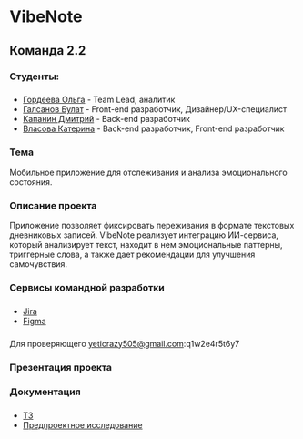 # VibeNote
## Команда 2.2
### Студенты:
### 
* [Гордеева Ольга](https://github.com/duffiwer/) - Team Lead, аналитик
* [Галсанов Булат](https://github.com/Readiee/) - Front-end разработчик, Дизайнер/UX-специалист
* [Капанин Дмитрий](https://github.com/ClwnYeti/) - Back-end разработчик
* [Власова Катерина](https://github.com/kate1234567/) - Back-end разработчик, Front-end разработчик
### Тема
Мобильное приложение для отслеживания и анализа эмоционального состояния.
### Описание проекта
Приложение позволяет фиксировать переживания в формате текстовых дневниковых записей. 
VibeNote реализует интеграцию ИИ-сервиса, который анализирует текст, находит в нем эмоциональные паттерны, триггерные слова, а также дает рекомендации для улучшения самочувствия.
### Сервисы командной разработки
###
* [Jira](https://vibenote.atlassian.net/jira/software/projects/VD/boards/2)
* [Figma]()
###
  Для проверяющего yeticrazy505@gmail.com:q1w2e4r5t6y7
### Презентация проекта
### Документация
###
* [ТЗ](https://drive.google.com/file/d/1SUhNhrmwD9bmNEXAi_tsTpqTMhptm6IR/view?usp=sharing)
* [Предпроектное исследование](https://drive.google.com/file/d/1dWx-IMSPN8mDc9oY7GV2tXZ16IUafDv-/view?usp=sharing)
